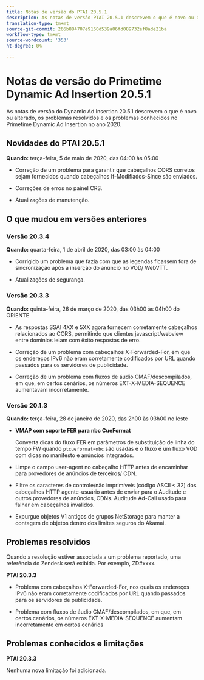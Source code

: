 ```yaml
---
title: Notas de versão do PTAI 20.5.1
description: As notas de versão PTAI 20.5.1 descrevem o que é novo ou alterado, os problemas resolvidos e conhecidos na inserção do anúncio dinâmico Primetime no ano 2020.
translation-type: tm+mt
source-git-commit: 266b884707e9160d539a06fd089732ef8ade21ba
workflow-type: tm+mt
source-wordcount: '353'
ht-degree: 0%

---
```



# Notas de versão do Primetime Dynamic Ad Insertion 20.5.1

As notas de versão do Dynamic Ad Insertion 20.5.1 descrevem o que é novo ou alterado, os problemas resolvidos e os problemas conhecidos no Primetime Dynamic Ad Insertion no ano 2020.

## Novidades do PTAI 20.5.1

**Quando:** terça-feira, 5 de maio de 2020, das 04:00 às 05:00

* Correção de um problema para garantir que cabeçalhos CORS corretos sejam fornecidos quando cabeçalhos If-Modifiados-Since são enviados.

* Correções de erros no painel CRS.

* Atualizações de manutenção.

## O que mudou em versões anteriores

### Versão 20.3.4

**Quando:** quarta-feira, 1 de abril de 2020, das 03:00 às 04:00

* Corrigido um problema que fazia com que as legendas ficassem fora de sincronização após a inserção do anúncio no VOD/ WebVTT.

* Atualizações de segurança.

### Versão 20.3.3

**Quando:** quinta-feira, 26 de março de 2020, das 03h00 às 04h00 do ORIENTE

* As respostas SSAI 4XX e 5XX agora fornecem corretamente cabeçalhos relacionados ao CORS, permitindo que clientes javascript/webview entre domínios leiam com êxito respostas de erro.

* Correção de um problema com cabeçalhos X-Forwarded-For, em que os endereços IPv6 não eram corretamente codificados por URL quando passados para os servidores de publicidade.

* Correção de um problema com fluxos de áudio CMAF/descompilados, em que, em certos cenários, os números EXT-X-MEDIA-SEQUENCE aumentavam incorretamente.

### Versão 20.1.3

**Quando:** terça-feira, 28 de janeiro de 2020, das 2h00 às 03h00 no leste

* **VMAP com suporte FER para nbc CueFormat**

   Converta dicas do fluxo FER em parâmetros de substituição de linha do tempo FW quando `ptcueformat=nbc` são usadas e o fluxo é um fluxo VOD com dicas no manifesto e anúncios integrados.

* Limpe o campo user-agent no cabeçalho HTTP antes de encaminhar para provedores de anúncios de terceiros/ CDN.

* Filtre os caracteres de controle/não imprimíveis (código ASCII &lt; 32) dos cabeçalhos HTTP agente-usuário antes de enviar para o Auditude e outros provedores de anúncios, CDNs. Auditude Ad-Call usado para falhar em cabeçalhos inválidos.

* Expurgue objetos V1 antigos de grupos NetStorage para manter a contagem de objetos dentro dos limites seguros do Akamai.

## Problemas resolvidos

Quando a resolução estiver associada a um problema reportado, uma referência do Zendesk será exibida. Por exemplo, ZD#xxxx.

**PTAI 20.3.3**

* Problema com cabeçalhos X-Forwarded-For, nos quais os endereços IPv6 não eram corretamente codificados por URL quando passados para os servidores de publicidade.

* Problema com fluxos de áudio CMAF/descompilados, em que, em certos cenários, os números EXT-X-MEDIA-SEQUENCE aumentam incorretamente em certos cenários

## Problemas conhecidos e limitações

**PTAI 20.3.3**

Nenhuma nova limitação foi adicionada.
